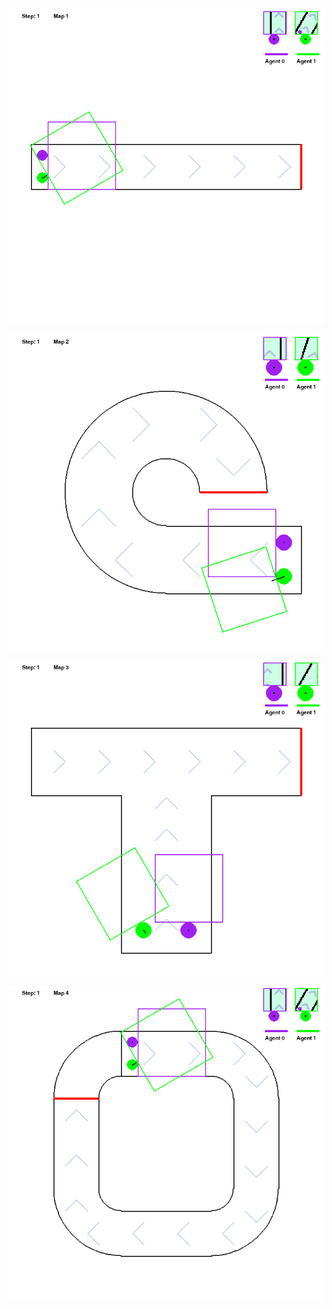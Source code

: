 
![image](https://github.com/Lttcc/Olympics/blob/master/rl_trainer/result_gif/cnn/cnnmodels1_map1.gif)

![image](https://github.com/Lttcc/Olympics/blob/master/rl_trainer/result_gif/cnn/cnnmodels1_map2.gif)


![image](https://github.com/Lttcc/Olympics/blob/master/rl_trainer/result_gif/cnn/cnnmodels1_map3.gif)


![image](https://github.com/Lttcc/Olympics/blob/master/rl_trainer/result_gif/cnn/cnnmodels1_map4.gif)
